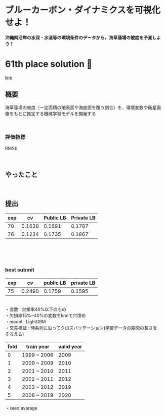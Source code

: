 # ブルーカーボン・ダイナミクスを可視化せよ！
#### 沖縄県沿岸の水深・水温等の環境条件のデータから、海草藻場の被度を予測しよう！

# 61th place solution 🥉

[link](https://signate.jp/competitions/936)

## 概要
海草藻場の被度（一定面積の地表面や海底面を覆う割合）を、環境変数や衛星画像をもとに推定する機械学習モデルを開発する

<br />

### 評価指標
RMSE

<br />

## やったこと



<br />

## 提出
| exp | cv | Public LB | Private LB |
----- | -- | --------- | ----------
70 | 0.1630 | 0.1691 | 0.1787
76 | 0.1234 | 0.1735 | 0.1867

<br />
<br />
<br />

### best submit
| exp | cv | public LB | private LB |
----- | -- | --------- | ----------
75 | 0.2490 | 0.1759 | 0.1595

<br />
・変数 : 欠損率40%以下のもの <br />
・欠損率15%~40%の変数をknnで穴埋め <br />
・model : LightGBM <br />
・交差検証 : 時系列に沿ってクロスバリデーション(学習データの期間の長さをそろえる) <br />

  | fold | train year | valid year |
  ------ | ---------- | ----------
  0 | 1999 ~ 2006 | 2009 
  1 | 2000 ~ 2009 | 2010
  2 | 2001 ~ 2010 | 2011
  3 | 2002 ~ 2011 | 2012
  4 | 2003 ~ 2012 | 2019
  5 | 2006 ~ 2019 | 2020 

・seed avarage <br />
